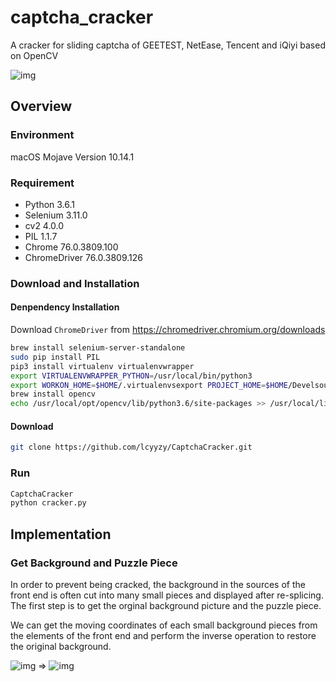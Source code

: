 # captcha_cracker
A cracker for sliding captcha of GEETEST, NetEase, Tencent and iQiyi based on OpenCV

![img](https://github.com/lcyyzy/CaptchaCracker/raw/master/img/captcha.gif)

## Overview
### Environment
macOS Mojave Version 10.14.1

### Requirement
- Python 3.6.1
- Selenium 3.11.0
- cv2 4.0.0
- PIL 1.1.7
- Chrome 76.0.3809.100
- ChromeDriver 76.0.3809.126

### Download and Installation
#### Denpendency Installation
Download ```ChromeDriver``` from https://chromedriver.chromium.org/downloads

```bash
brew install selenium-server-standalone
sudo pip install PIL
pip3 install virtualenv virtualenvwrapper
export VIRTUALENVWRAPPER_PYTHON=/usr/local/bin/python3
export WORKON_HOME=$HOME/.virtualenvsexport PROJECT_HOME=$HOME/Develsource /usr/local/bin/virtualenvwrapper.sh
brew install opencv
echo /usr/local/opt/opencv/lib/python3.6/site-packages >> /usr/local/lib/python3.6/site-packages/opencv3.pth
```

#### Download
```bash
git clone https://github.com/lcyyzy/CaptchaCracker.git
```

### Run
```bash
CaptchaCracker
python cracker.py
```

## Implementation
### Get Background and Puzzle Piece
In order to prevent being cracked, the background in the sources of the front end is often cut into many small pieces and displayed after re-splicing. The first step is to get the orginal background picture and the puzzle piece.

We can get the moving coordinates of each small background pieces from the elements of the front end and perform the inverse operation to restore the original background.

![img](https://github.com/lcyyzy/CaptchaCracker/raw/master/img/fig1.png) $\Longrightarrow$ ![img](https://github.com/lcyyzy/CaptchaCracker/raw/master/img/origin.png)





